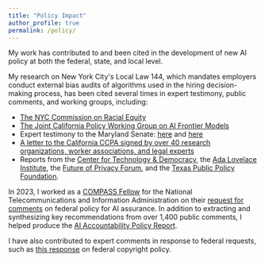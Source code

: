 ```yaml
---
title: "Policy Impact"  
author_profile: true
permalink: /policy/                
---
```


My work has contributed to and been cited in the development of new AI policy at both the federal, state, and local level.

My research on New York City's Local Law 144, which mandates employers conduct external bias audits of algorithms used in the hiring decision-making process, has been cited several times in expert testimony, public comments, and working groups, including:

* [The NYC Commission on Racial Equity](https://www.nyc.gov/assets/core/downloads/pdf/2025_CEP5%20Data%20Profile.pdf)
* [The Joint California Policy Working Group on AI Frontier Models](https://www.cafrontieraigov.org/wp-content/uploads/2025/03/Draft_Report_of_the_Joint_California_Policy_Working_Group_on_AI_Frontier_Models.pdf)
* Expert testimony to the Maryland Senate: [here](https://mgaleg.maryland.gov/cmte_testimony/2024/fin/21675_03182024_93728-634.pdf) and [here](https://epic.org/wp-content/uploads/2025/03/2025-MD-SB936-AI-testimony-senate-finance-1.pdf)
* [A letter to the California CCPA signed by over 40 research organizations, worker associations, and legal experts](https://laborcenter.berkeley.edu/wp-content/uploads/2024/02/Joint-Letter-to-the-California-Privacy-Protection-Agency-on-Worker-Protections-under-the-CCPA.pdf)
* Reports from the [Center for Technology & Democracy](https://cdt.org/wp-content/uploads/2024/07/robo-bosses-072124-a11y.pdf), the [Ada Lovelace Institute](https://www.adalovelaceinstitute.org/wp-content/uploads/2024/06/Ada-Lovelace-Institute-Code-and-conduct-FINAL-1906.pdf), the [Future of Privacy Forum](https://fpf.org/wp-content/uploads/2024/09/FINAL-State-AI-Legislation-Report-webpage.pdf), and the [Texas Public Policy Foundation](https://www.texaspolicy.com/wp-content/uploads/2024/11/2024-11-BTT-Responsible-AI-Policy-WhitingDunmoyer_FINAL.pdf).

In 2023, I worked as a [COMPASS Fellow](https://www.asc.upenn.edu/research/centers/compass) for the National Telecommunications and Information Administration on their [request for comments](https://www.ntia.gov/issues/artificial-intelligence/ai-accountability-policy-report/overview) on federal policy for AI assurance. In addition to extracting and synthesizing key recommendations from over 1,400 public comments, I helped produce the [AI Accountability Policy Report](https://www.ntia.gov/issues/artificial-intelligence/ai-accountability-policy-report). 

I have also contributed to expert comments in response to federal requests, such as [this response](https://digitalcommons.osgoode.yorku.ca/cgi/viewcontent.cgi?article=1234&context=reports) on federal copyright policy.
